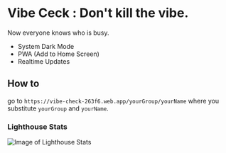 # Vibe Ceck : Don't kill the vibe. 
Now everyone knows who is busy.

- System Dark Mode
- PWA (Add to Home Screen)
- Realtime Updates

## How to

go to `https://vibe-check-263f6.web.app/yourGroup/yourName` where you substitute `yourGroup` and `yourName`.

### Lighthouse Stats
![Image of Lighthouse Stats](https://i.ibb.co/RNYxxn0/Screen-Shot-2020-07-19-at-5-07-39-PM.jpg)
